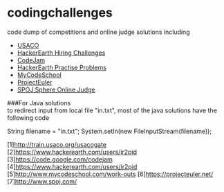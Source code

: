 # codingchallenges
code dump of competitions and online judge solutions including
- [USACO](1)
- [HackerEarth Hiring Challenges](2)
- [CodeJam](3)
- [HackerEarth Practise Problems](4)
- [MyCodeSchool](5)
- [ProjectEuler](6)
- [SPOJ Sphere Online Judge](7)


###For Java solutions<br>
to redirect input from local file "in.txt", most of the java solutions have the following code 

String filename = "in.txt";
System.setIn(new FileInputStream(filename));

[1]http://train.usaco.org/usacogate
[2]https://www.hackerearth.com/users/ir2pid
[3]https://code.google.com/codejam
[4]https://www.hackerearth.com/users/ir2pid
[5]http://www.mycodeschool.com/work-outs
[6]https://projecteuler.net/
[7]http://www.spoj.com/
